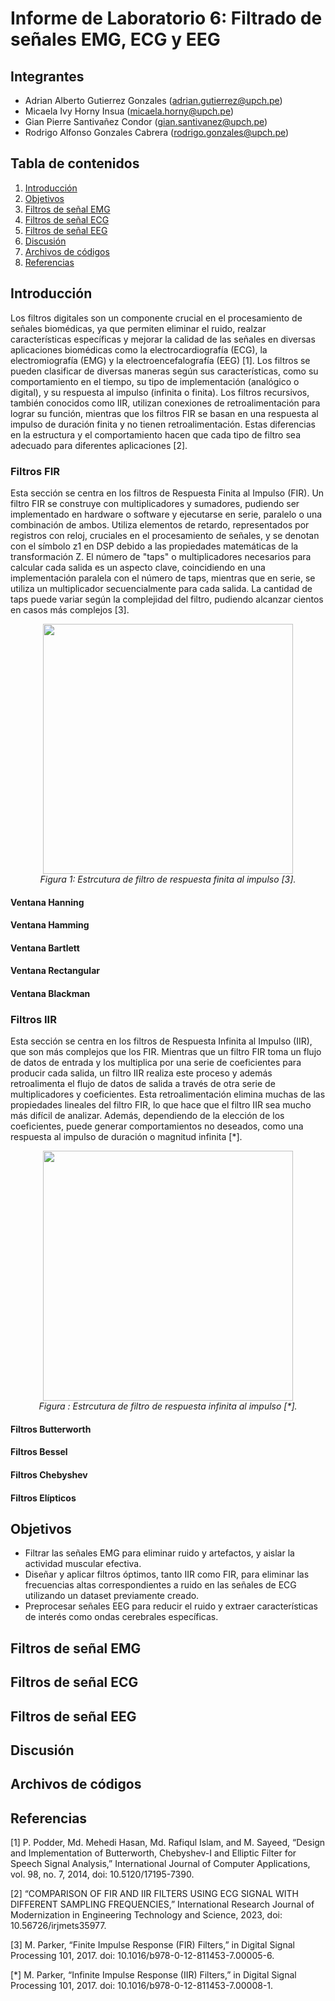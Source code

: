 # Informe de Laboratorio 6: Filtrado de señales EMG, ECG y EEG

## Integrantes
- Adrian Alberto Gutierrez Gonzales (adrian.gutierrez@upch.pe)
- Micaela Ivy Horny Insua (micaela.horny@upch.pe)
- Gian Pierre Santivañez Condor (gian.santivanez@upch.pe)
- Rodrigo Alfonso Gonzales Cabrera (rodrigo.gonzales@upch.pe)

## Tabla de contenidos
1. [Introducción](#id1)
2. [Objetivos](#id2)
3. [Filtros de señal EMG](#id3)
4. [Filtros de señal ECG](#id4)
5. [Filtros de señal EEG](#id5)
6. [Discusión](#id6)
7. [Archivos de códigos](#id7)
8. [Referencias](#id8)

## **Introducción** <a name="id1"></a>
Los filtros digitales son un componente crucial en el procesamiento de señales biomédicas, ya que permiten eliminar el ruido, realzar características específicas y mejorar la calidad de las señales en diversas aplicaciones biomédicas como la electrocardiografía (ECG), la electromiografía (EMG) y la electroencefalografía (EEG) [1]. Los filtros se pueden clasificar de diversas maneras según sus características, como su comportamiento en el tiempo, su tipo de implementación (analógico o digital), y su respuesta al impulso (infinita o finita). Los filtros recursivos, también conocidos como IIR, utilizan conexiones de retroalimentación para lograr su función, mientras que los filtros FIR se basan en una respuesta al impulso de duración finita y no tienen retroalimentación. Estas diferencias en la estructura y el comportamiento hacen que cada tipo de filtro sea adecuado para diferentes aplicaciones [2].

### Filtros FIR
Esta sección se centra en los filtros de Respuesta Finita al Impulso (FIR). Un filtro FIR se construye con multiplicadores y sumadores, pudiendo ser implementado en hardware o software y ejecutarse en serie, paralelo o una combinación de ambos. Utiliza elementos de retardo, representados por registros con reloj, cruciales en el procesamiento de señales, y se denotan con el símbolo z1 en DSP debido a las propiedades matemáticas de la transformación Z. El número de "taps" o multiplicadores necesarios para calcular cada salida es un aspecto clave, coincidiendo en una implementación paralela con el número de taps, mientras que en serie, se utiliza un multiplicador secuencialmente para cada salida. La cantidad de taps puede variar según la complejidad del filtro, pudiendo alcanzar cientos en casos más complejos [3].

<div align="center";style="text-align:center;">
  <img width="400" height="400" src="https://github.com/adri201022/ISB-Grupo-11/assets/164538327/156bcf55-a280-4bb2-904a-e1284ceb7b80">
  <br>
  <span style="font-style: italic;">Figura 1: Estrcutura de filtro de respuesta finita al impulso [3].</span>
</div>

#### Ventana Hanning

#### Ventana Hamming

#### Ventana Bartlett

#### Ventana Rectangular

#### Ventana Blackman

### Filtros IIR
Esta sección se centra en los filtros de Respuesta Infinita al Impulso (IIR), que son más complejos que los FIR. Mientras que un filtro FIR toma un flujo de datos de entrada y los multiplica por una serie de coeficientes para producir cada salida, un filtro IIR realiza este proceso y además retroalimenta el flujo de datos de salida a través de otra serie de multiplicadores y coeficientes. Esta retroalimentación elimina muchas de las propiedades lineales del filtro FIR, lo que hace que el filtro IIR sea mucho más difícil de analizar. Además, dependiendo de la elección de los coeficientes, puede generar comportamientos no deseados, como una respuesta al impulso de duración o magnitud infinita [*].

<div align="center";style="text-align:center;">
  <img width="400" height="400" src="https://github.com/adri201022/ISB-Grupo-11/assets/164538327/82d4552f-adb3-4154-b023-9f24736867fc">
  <br>
  <span style="font-style: italic;">Figura : Estrcutura de filtro de respuesta infinita al impulso [*].</span>
</div>

#### Filtros Butterworth

#### Filtros Bessel 

#### Filtros Chebyshev

#### Filtros Elípticos

## **Objetivos** <a name="id2"></a>
<ul>
  <li>Filtrar las señales EMG para eliminar ruido y artefactos, y aislar la actividad muscular efectiva.</li>
  <li>Diseñar y aplicar filtros óptimos, tanto IIR como FIR, para eliminar las frecuencias altas correspondientes a ruido en las señales de ECG utilizando un dataset previamente creado.</li>
  <li>Preprocesar señales EEG para reducir el ruido y extraer características de interés como ondas
cerebrales específicas.</li>
</ul>

## **Filtros de señal EMG** <a name="id3"></a>

## **Filtros de señal ECG** <a name="id4"></a>

## **Filtros de señal EEG** <a name="id5"></a>

## **Discusión** <a name="id6"></a>

## **Archivos de códigos** <a name="id7"></a>

## **Referencias** <a name="id8"></a>
[1] P. Podder, Md. Mehedi Hasan, Md. Rafiqul Islam, and M. Sayeed, “Design and Implementation of Butterworth, Chebyshev-I and Elliptic Filter for Speech Signal Analysis,” International Journal of Computer Applications, vol. 98, no. 7, 2014, doi: 10.5120/17195-7390.

[2] “COMPARISON OF FIR AND IIR FILTERS USING ECG SIGNAL WITH DIFFERENT SAMPLING FREQUENCIES,” International Research Journal of Modernization in Engineering Technology and Science, 2023, doi: 10.56726/irjmets35977.

[3] M. Parker, “Finite Impulse Response (FIR) Filters,” in Digital Signal Processing 101, 2017. doi: 10.1016/b978-0-12-811453-7.00005-6.

[*] M. Parker, “Infinite Impulse Response (IIR) Filters,” in Digital Signal Processing 101, 2017. doi: 10.1016/b978-0-12-811453-7.00008-1.
